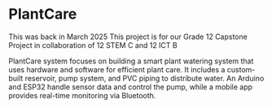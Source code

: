 # PlantCare

This was back in March 2025
This project is for our Grade 12 Capstone Project in collaboration of 12 STEM C and 12 ICT B

PlantCare system focuses on building a smart plant watering system that uses hardware and software for efficient plant care. It includes a custom-built reservoir, pump system, and PVC piping to distribute water. An Arduino and ESP32 handle sensor data and control the pump, while a mobile app provides real-time monitoring via Bluetooth.
